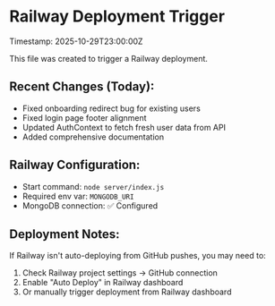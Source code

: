 # Railway Deployment Trigger

Timestamp: 2025-10-29T23:00:00Z

This file was created to trigger a Railway deployment.

## Recent Changes (Today):
- Fixed onboarding redirect bug for existing users
- Fixed login page footer alignment
- Updated AuthContext to fetch fresh user data from API
- Added comprehensive documentation

## Railway Configuration:
- Start command: `node server/index.js`
- Required env var: `MONGODB_URI`
- MongoDB connection: ✅ Configured

## Deployment Notes:
If Railway isn't auto-deploying from GitHub pushes, you may need to:
1. Check Railway project settings → GitHub connection
2. Enable "Auto Deploy" in Railway dashboard
3. Or manually trigger deployment from Railway dashboard

